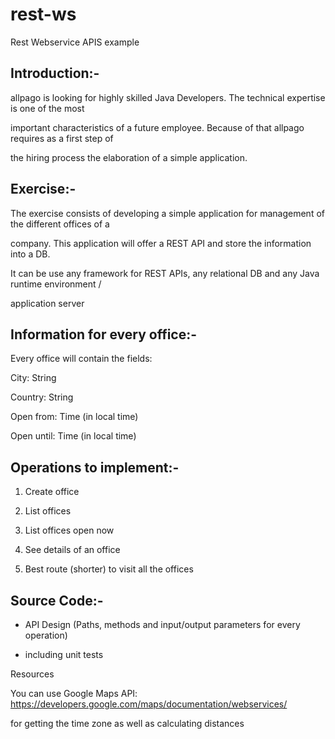 # rest-ws
Rest Webservice APIS example

Introduction:-
--------------------
allpago	is	looking	for	highly	skilled	Java	Developers.	The	technical	expertise	is	one	of	the	most		

important characteristics	of	a	future	employee.	Because	of	that	allpago	requires	as	a	first	step	of	

the	hiring	process	the	elaboration	of	a	simple	application.

Exercise:-
-----------------
The	exercise	consists	of developing a	simple	application	for	management	of	the	different	offices	of	a	

company.	This application	will	offer	a	REST	API	and	store	the	information	into	a	DB.

It	can	be	use	any	framework	for	REST	APIs, any	relational	DB	and	any	Java	runtime	environment	/	

application	server

Information	for	every	office:-
---------------------------------
Every	office	will contain	the	fields:

City:	String

Country:	String

Open	from:	Time (in	local	time)

Open	until:	Time (in	local	time)

Operations	to	implement:-
----------------------------------
1. Create	office

2. List	offices

3. List	offices open	now

4. See	details	of	an	office

5. Best	route	(shorter)	to	visit	all	the	offices

Source	Code:-
----------------------
- API	Design	(Paths,	methods and	input/output	parameters	for	every	operation)

- including	unit	tests


Resources

You	can	use	Google	Maps	API:	https://developers.google.com/maps/documentation/webservices/

for	getting	the	time	zone	as	well	as	calculating	distances

